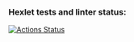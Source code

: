 ### Hexlet tests and linter status:
[![Actions Status](https://github.com/konsttin/qa-engineer-project-84/actions/workflows/hexlet-check.yml/badge.svg)](https://github.com/konsttin/qa-engineer-project-84/actions)